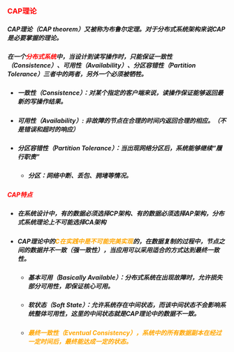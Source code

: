 ### <font color='red'>CAP理论</font>



##### CAP理论（CAP theorem）又被称为布鲁尔定理。对于分布式系统架构来说CAP是必要掌握的理论。



##### 在一个<font color='red'>分布式系统</font>中，当设计到读写操作时，只能保证一致性（Consistence）、可用性（Availability）、分区容错性（Partition Tolerance）三者中的两者，另外一个必须被牺牲。

- ##### 一致性（Consistence）：对某个指定的客户端来说，读操作保证能够返回最新的写操作结果。

- ##### 可用性（Availability）: 非故障的节点在合理的时间内返回合理的相应。（不是错误和超时的响应）

- ##### 分区容错性（Partition Tolerance）：当出现网络分区后，系统能够继续“履行职责”

  - ##### 分区：网络中断、丢包、拥堵等情况。



##### <font color='red'>CAP特点</font>

- ##### 在系统设计中，有的数据必须选择CP架构、有的数据必须选择AP架构，分布式系统理论上不可能选择CA架构

- ##### CAP理论中的<font color='orange'>C在实践中是不可能完美实现</font>的，在数据复制的过程中，节点之间的数据并不一致（强一致性），当应用可以采用适合的方式达到最终一致性。

  - ##### 基本可用（Basically Available）：分布式系统在出现故障时，允许损失部分可用性，即保证核心可用。

  - ##### 软状态（Soft State）：允许系统存在中间状态，而该中间状态不会影响系统整体可用性，这里的中间状态就是CAP理论中的数据不一致。

  - ##### <font color='orange'>最终一致性（Eventual Consistency），系统中的所有数据副本在经过一定时间后，最终能达成一定的状态。</font>

